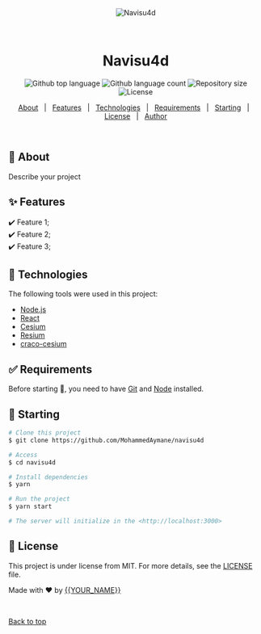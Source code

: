 <div align="center" id="top"> 
  <img src="./.github/app.gif" alt="Navisu4d" />

&#xa0;

  <!-- <a href="https://navisu4d.netlify.app">Demo</a> -->
</div>

<h1 align="center">Navisu4d</h1>

<p align="center">
  <img alt="Github top language" src="https://img.shields.io/github/languages/top/{{YOUR_GITHUB_USERNAME}}/navisu4d?color=56BEB8">

  <img alt="Github language count" src="https://img.shields.io/github/languages/count/{{YOUR_GITHUB_USERNAME}}/navisu4d?color=56BEB8">

  <img alt="Repository size" src="https://img.shields.io/github/repo-size/{{YOUR_GITHUB_USERNAME}}/navisu4d?color=56BEB8">

  <img alt="License" src="https://img.shields.io/github/license/{{YOUR_GITHUB_USERNAME}}/navisu4d?color=56BEB8">

  <!-- <img alt="Github issues" src="https://img.shields.io/github/issues/{{YOUR_GITHUB_USERNAME}}/navisu4d?color=56BEB8" /> -->

  <!-- <img alt="Github forks" src="https://img.shields.io/github/forks/{{YOUR_GITHUB_USERNAME}}/navisu4d?color=56BEB8" /> -->

  <!-- <img alt="Github stars" src="https://img.shields.io/github/stars/{{YOUR_GITHUB_USERNAME}}/navisu4d?color=56BEB8" /> -->
</p>

<!-- Status -->

<!-- <h4 align="center">
	🚧  Navisu4d 🚀 Under construction...  🚧
</h4>

<hr> -->

<p align="center">
  <a href="#dart-about">About</a> &#xa0; | &#xa0; 
  <a href="#sparkles-features">Features</a> &#xa0; | &#xa0;
  <a href="#rocket-technologies">Technologies</a> &#xa0; | &#xa0;
  <a href="#white_check_mark-requirements">Requirements</a> &#xa0; | &#xa0;
  <a href="#checkered_flag-starting">Starting</a> &#xa0; | &#xa0;
  <a href="#memo-license">License</a> &#xa0; | &#xa0;
  <a href="https://github.com/{{YOUR_GITHUB_USERNAME}}" target="_blank">Author</a>
</p>

<br>

## :dart: About

Describe your project

## :sparkles: Features

:heavy_check_mark: Feature 1;\
:heavy_check_mark: Feature 2;\
:heavy_check_mark: Feature 3;

## :rocket: Technologies

The following tools were used in this project:

- [Node.js](https://nodejs.org/en/)
- [React](https://pt-br.reactjs.org/)
- [Cesium](https://cesium.com/)
- [Resium](https://resium.reearth.io/)
- [craco-cesium](https://github.com/reearth/craco-cesium)

## :white_check_mark: Requirements

Before starting :checkered_flag:, you need to have [Git](https://git-scm.com) and [Node](https://nodejs.org/en/) installed.

## :checkered_flag: Starting

```bash
# Clone this project
$ git clone https://github.com/MohammedAymane/navisu4d

# Access
$ cd navisu4d

# Install dependencies
$ yarn

# Run the project
$ yarn start

# The server will initialize in the <http://localhost:3000>
```

## :memo: License

This project is under license from MIT. For more details, see the [LICENSE](LICENSE.md) file.

Made with :heart: by <a href="https://github.com/{{YOUR_GITHUB_USERNAME}}" target="_blank">{{YOUR_NAME}}</a>

&#xa0;

<a href="#top">Back to top</a>
